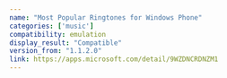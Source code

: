 ```yaml
---
name: "Most Popular Ringtones for Windows Phone"
categories: ['music']
compatibility: emulation
display_result: "Compatible"
version_from: "1.1.2.0"
link: https://apps.microsoft.com/detail/9WZDNCRDNZM1
---
```

